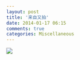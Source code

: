 ```yaml
---
layout: post
title: '来自又拍'
date: 2014-01-17 06:15
comments: true
categories: Miscellaneous
---
```

![](https://pic.yupoo.com/josephok/D8PwbJ60/medish.jpg)